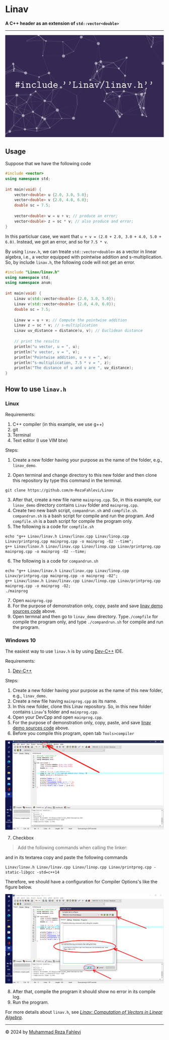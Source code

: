 # Linav

**A C++ header as an extension of `std::vector<double>`**

----

![linav.h](https://raw.githubusercontent.com/m-RezaFahlevi/m-RezaFahlevi/main/www/LinavThumbnail.png)

## Usage

Suppose that we have the following code

```cpp
#include <vector>
using namespace std;

int main(void) {
	vector<double> u {2.0, 3.0, 5.0};
	vector<double> v {2.0, 4.0, 6.0};
	double sc = 7.5;
	
	vector<double> w = u + v; // produce an error;
	vector<double> z = sc * v; // also produce and error;
}
```

In this particluar case, we want that `u + v = (2.0 + 2.0, 3.0 + 4.0, 5.0 + 6.0)`. Instead, we got an error, and so for `7.5 * v`.

By using `linav.h`, we can treate `std::vector<double>` as a vector in linear algebra, i.e., a vector equipped with pointwise addition and s-multiplication. So, by include `linav.h`, the following code will not get an error.

<div id="src_linav_demo">

```cpp
#include "Linav/linav.h"
using namespace std;
using namespace anum;

int main(void) {
	Linav u(std::vector<double> {2.0, 3.0, 5.0});
	Linav v(std::vector<double> {2.0, 4.0, 6.0});
	double sc = 7.5;
	
	Linav w = u + v; // Compute the pointwise addition
	Linav z = sc * v; // s-multiplication
	Linav uv_distance = distance(u, v); // Euclidean distance
	
	// print the results
	println("u vector, u = ", u);
	println("v vector, v = ", v);
	println("Pointwise addition, u + v = ", w);
	println("s-multiplication, 7.5 * v = ", z);
	println("The distance of u and v are ", uv_distance);
}
```

</div>

## How to use `linav.h`

### Linux

Requirements:
1. C++ compiler (in this example, we use g++)
2. git
2. Terminal
3. Text editor (I use VIM btw)

Steps:

1. Create a new folder having your purpose as the name of the folder, e.g., `linav_demo`.

2. Open terminal and change directory to this new folder and then clone this repository by type this command in the terminal.

```
git clone https://github.com/m-RezaFahlevi/Linav
```

3. After that, create a new file name `mainprog.cpp`. So, in this example, our `linav_demo` directory contains `Linav` folder and `mainprog.cpp`.
4. Create two new bash script, `compandrun.sh` and `compfile.sh`. `compandrun.sh` is a bash script for compile and run the program. And `compfile.sh` is a bash script for compile the program only.
5. The following is a code for `compfile.sh`

```
echo "g++ Linav/linav.h Linav/linav.cpp Linav/linop.cpp Linav/printprog.cpp mainprog.cpp -o mainprog -O2 --time";
g++ Linav/linav.h Linav/linav.cpp Linav/linop.cpp Linav/printprog.cpp mainprog.cpp -o mainprog -O2 --time;
```

6. The following is a code for `compandrun.sh`

```
echo "g++ Linav/linav.h Linav/linav.cpp Linav/linop.cpp Linav/printprog.cpp mainprog.cpp -o mainprog -O2";
g++ Linav/linav.h Linav/linav.cpp Linav/linop.cpp Linav/printprog.cpp mainprog.cpp -o mainprog -O2;
./mainprog
```


7. Open `mainprog.cpp`
8. For the purpose of demonstration only, copy, paste and save [linav demo sources code](#src_linav_demo) above.
9. Open termnal and then go to `linav_demo` directory. Type`./compfile` for compile the program only, and type `./compandrun.sh` for compile and run the program.

### Windows 10

The easiest way to use `linav.h` is by using [Dev-C++](https://www.bloodshed.net/) IDE.

Requirements:
1. [Dev-C++](https://www.bloodshed.net/)

Steps:

1. Create a new folder having your purpose as the name of this new folder, e.g., `linav_demo`.
2. Create a new file having `mainprog.cpp` as its name.
3. In this new folder, clone this Linav repository. So, in this new folder contains `Linav`'s folder and `mainprog.cpp`.
4. Open your DevCpp and open `mainprog.cpp`.
5. For the purpose of demonstration only, copy, paste, and save [linav demo sources code](#src_linav_demo) above.
6. Before you compile this program, open tab `Tools>compiler`

![linav_demo_devcpp](devcpp.png)

7. Checkbox 

> Add the following commands when calling the linker:

and in its textarea copy and paste the following commands

```
Linav/linav.h Linav/linav.cpp Linav/linop.cpp Linav/printprog.cpp -static-libgcc -std=c++14
```

Therefore, we should have a configuration for Compiler Options's like the figure below.

![linav_demo_devcpp_config](devcpp2.png)

8. After that, compile the program it should show no error in its compile log.
9. Run the program.


For more details about `linav.h`, see *[Linav: Computation of Vectors in Linear Algebra](https://www.fahlevisia.com/post_articles/Linav/)*.

----

© 2024 by [Muhammad Reza Fahlevi](https://www.fahlevisia.com/muhammadrezafahlevi.html)